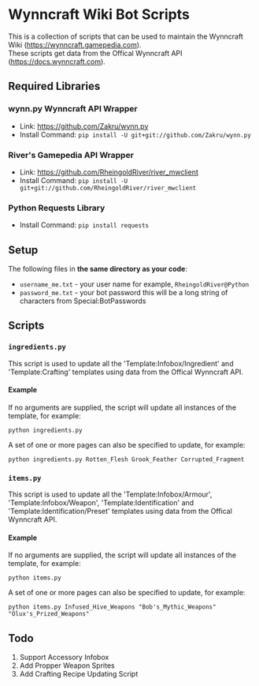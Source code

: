 # Wynncraft Wiki Bot Scripts
This is a collection of scripts that can be used to maintain the Wynncraft Wiki (https://wynncraft.gamepedia.com).  
These scripts get data from the Offical Wynncraft API (https://docs.wynncraft.com).

## Required Libraries
### wynn.py Wynncraft API Wrapper
* Link: https://github.com/Zakru/wynn.py
* Install Command: `pip install -U git+git://github.com/Zakru/wynn.py`

### River's Gamepedia API Wrapper 
* Link: https://github.com/RheingoldRiver/river_mwclient  
* Install Command: `pip install -U git+git://github.com/RheingoldRiver/river_mwclient`

### Python Requests Library
* Install Command: `pip install requests`

## Setup
The following files in **the same directory as your code**:
* `username_me.txt` - your user name for example, `RheingoldRiver@Python`
* `password_me.txt` - your bot password this will be a long string of characters from Special:BotPasswords

## Scripts
### `ingredients.py`
This script is used to update all the 'Template:Infobox/Ingredient' and 'Template:Crafting' templates using data from the Offical Wynncraft API.
#### Example
If no arguments are supplied, the script will update all instances of the template, for example:  
```
python ingredients.py
```  
A set of one or more pages can also be specified to update, for example:  
```
python ingredients.py Rotten_Flesh Grook_Feather Corrupted_Fragment
```  

### `items.py`
This script is used to update all the 'Template:Infobox/Armour', 'Template:Infobox/Weapon', 'Template:Identification' and 'Template:Identification/Preset' templates using data from the Offical Wynncraft API.
#### Example
If no arguments are supplied, the script will update all instances of the template, for example:  
```
python items.py
```  
A set of one or more pages can also be specified to update, for example:  
```
python items.py Infused_Hive_Weapons "Bob's_Mythic_Weapons" "Olux's_Prized_Weapons"
```  

## Todo
1. Support Accessory Infobox
2. Add Propper Weapon Sprites
3. Add Crafting Recipe Updating Script